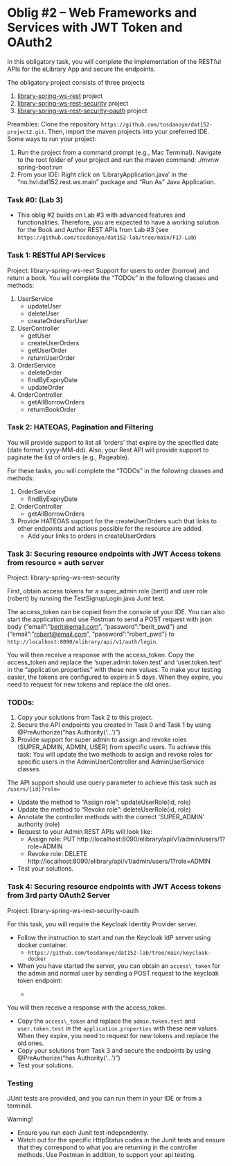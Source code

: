 # Oblig #2 – Web Frameworks and Services with JWT Token and OAuth2

In this obligatory task, you will complete the implementation of the RESTful APIs for the eLibrary App and secure the endpoints.

The obligatory project consists of three projects
1. [library-spring-ws-rest](library-spring-ws-rest) project
2. [library-spring-ws-rest-security](library-spring-ws-rest-security) project
3. [library-spring-ws-rest-security-oauth](library-spring-ws-rest-security-oauth) project

Preambles: Clone the repository `https://github.com/tosdanoye/dat152-project2.git`. Then, import the maven projects into your preferred IDE. 
Some ways to run your project:
1.	Run the project from a command prompt (e.g., Mac Terminal). Navigate to the root folder of your project and run the maven command: ./mvnw spring-boot:run
2.	From your IDE: Right click on ‘LibraryApplication.java’ in the “no.hvl.dat152.rest.ws.main” package and “Run As” Java Application.

### Task #0: (Lab 3)
-	This oblig #2 builds on Lab #3 with advanced features and functionalities. Therefore, you are expected to have a working solution for the Book and Author REST APIs from Lab #3 (see `https://github.com/tosdanoye/dat152-lab/tree/main/F17-Lab`)

### Task 1: RESTful API Services 
Project: library-spring-ws-rest
Support for users to order (borrow) and return a book. You will complete the “TODOs” in the following classes and methods:
1.	UserService
	-	updateUser
	-	deleteUser
	-	createOrdersForUser
2.	UserController
	-	getUser
	-	createUserOrders
	-	getUserOrder
	-	returnUserOrder
3.	OrderService
	-	deleteOrder
	-	findByExpiryDate
	-	updateOrder
4.	OrderController
	-	getAllBorrowOrders
	-	returnBookOrder	

### Task 2: HATEOAS, Pagination and Filtering
You will provide support to list all ‘orders’ that expire by the specified date (date format: yyyy-MM-dd). Also, your Rest API will provide support to paginate the list of orders (e.g., Pageable).

For these tasks, you will complete the “TODOs” in the following classes and methods:
1.	OrderService
	-	findByExpiryDate
2.	OrderController
	-	getAllBorrowOrders
3.	Provide HATEOAS support for the createUserOrders such that links to other endpoints and actions possible for the resource are added.
	-	Add your links to orders in createUserOrders

### Task 3: Securing resource endpoints with JWT Access tokens from resource + auth server

Project: library-spring-ws-rest-security

First, obtain access tokens for a super\_admin role (berit) and user role (robert) by running the TestSignupLogin.java Junit test. 

The access\_token can be copied from the console of your IDE. You can also start the application and use Postman to send a POST request with json body {“email”:”berit@email.com”, “password”:”berit\_pwd”} and {“email”:”robert@email.com”, “password”:”robert\_pwd”} to `http://localhost:8090/elibrary/api/v1/auth/login`. 

You will then receive a response with the access\_token. Copy the access\_token and replace the ‘super.admin.token.test’ and ‘user.token.test’ in the “application.properties” with these new values. To make your testing easier, the tokens are configured to expire in 5 days. When they expire, you need to request for new tokens and replace the old ones.

### TODOs:
1.	Copy your solutions from Task 2 to this project. 
2.	Secure the API endpoints you created in Task 0 and Task 1 by using @PreAuthorize(“has Authority(‘…’)”)
3.	Provide support for super admin to assign and revoke roles (SUPER_ADMIN, ADMIN, USER) from specific users. To achieve this task: You will update the two methods to assign and revoke roles for specific users in the AdminUserController and AdminUserService classes.

The API support should use query parameter to achieve this task such as	`/users/{id}?role=`
-	Update the method to “Assign role”: updateUserRole(id, role)
-	Update the method to “Revoke role”: deleteUserRole(id, role)
-	Annotate the controller methods with the correct ‘SUPER_ADMIN’ authority (role)
-	Request to your Admin REST APIs will look like:
	-	Assign role: PUT http://localhost:8090/elibrary/api/v1/admin/users/1?role=ADMIN
	-	Revoke role: DELETE http://localhost:8090/elibrary/api/v1/admin/users/1?role=ADMIN
-	Test your solutions.

### Task 4: Securing resource endpoints with JWT Access tokens from 3rd party OAuth2 Server

Project: library-spring-ws-rest-security-oauth

For this task, you will require the Keycloak Identity Provider server.
-	Follow the instruction to start and run the Keycloak IdP server using docker container.
	- `https://github.com/tosdanoye/dat152-lab/tree/main/keycloak-docker`
-	When you have started the server, you can obtain an `access\_token` for the admin and normal user by sending a POST request to the keycloak token endpoint:
	- ```curl -X POST http://localhost:8080/realms/SpringBootKeycloak/protocol/openid-connect/token --data 'grant_type=password&client_id=elibrary-rest-api&username=admin_user&password=berit_pwd'  Or use Postman to send the post request. 

You will then receive a response with the access_token. 
- Copy the `access\_token` and replace the `admin.token.test` and `user.token.test` in the `application.properties` with these new values. When they expire, you need to request for new tokens and replace the old ones.
- Copy your solutions from Task 3 and secure the endpoints by using @PreAuthorize(“has Authority(‘…’)”)
- Test your solutions.


### Testing
JUnit tests are provided, and you can run them in your IDE or from a terminal. 

Warning! 
-	Ensure you run each Junit test independently.
-	Watch out for the specific HttpStatus codes in the Junit tests and ensure that they correspond to what you are returning in the controller methods.
Use Postman in addition, to support your api testing.

